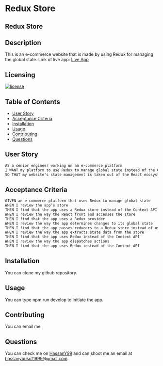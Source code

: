 # Redux Store

## Redux Store

  ## Description

  This is an e-commerce website that is made by using Redux for managing the global state.
  Link of live app: [Live App](https://rs-live-deploy.herokuapp.com/)

  ## Licensing

  [![license](https://img.shields.io/badge/license-MIT-blue)](https://shields.io)

  ## Table of Contents
  - [User Story](#user-story)
  - [Acceptance Criteria](#acceptance-criteria)
  - [Installation](#installation)
  - [Usage](#usage)
  - [Contributing](#contributing)
  - [Questions](#questions)

  ## User Story

```md
AS a senior engineer working on an e-commerce platform
I WANT my platform to use Redux to manage global state instead of the Context API
SO THAT my website's state management is taken out of the React ecosystem
```

## Acceptance Criteria

```md
GIVEN an e-commerce platform that uses Redux to manage global state
WHEN I review the app’s store
THEN I find that the app uses a Redux store instead of the Context API
WHEN I review the way the React front end accesses the store
THEN I find that the app uses a Redux provider
WHEN I review the way the app determines changes to its global state
THEN I find that the app passes reducers to a Redux store instead of using the Context API
WHEN I review the way the app extracts state data from the store
THEN I find that the app uses Redux instead of the Context API
WHEN I review the way the app dispatches actions
THEN I find that the app uses Redux instead of the Context API
```

  ## Installation

  You can clone my github repository.

  ## Usage

  You can type npm run develop to initiate the app.

  ## Contributing

  You can email me

  ## Questions

  You can check me on [HassanY99](https://github.com/HassanY99) and can shoot me an email at hassanyousuf1999@gmail.com.
